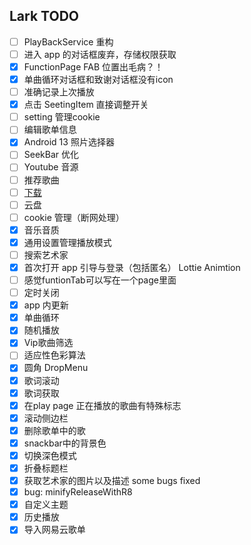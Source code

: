 ## Lark TODO

- [ ] PlayBackService 重构
- [ ] 进入 app 的对话框废弃，存储权限获取
- [x] FunctionPage FAB 位置出毛病？！
- [x] 单曲循环对话框和致谢对话框没有icon
- [ ] 准确记录上次播放
- [x] 点击 SeetingItem 直接调整开关
- [ ] setting 管理cookie
- [ ] 编辑歌单信息
- [x] Android 13 照片选择器
- [ ] SeekBar 优化
- [ ] Youtube 音源
- [ ] 推荐歌曲
- [ ] [下载](https://exoplayer.dev/downloading-media.html)
- [ ] 云盘
- [ ] cookie 管理（断网处理）
- [x] 音乐音质
- [x] 通用设置管理播放模式
- [ ] 搜索艺术家
- [x] 首次打开 app 引导与登录（包括匿名） Lottie Animtion
- [ ]  感觉funtionTab可以写在一个page里面
- [ ]  定时关闭
- [x] app 内更新
- [x] 单曲循环
- [x] 随机播放
- [x] Vip歌曲筛选
- [ ] 适应性色彩算法
- [x] 圆角 DropMenu
- [x] 歌词滚动
- [x] 歌词获取
- [x] 在play page 正在播放的歌曲有特殊标志
- [x] 滚动侧边栏 
- [x] 删除歌单中的歌
- [x] snackbar中的背景色 
- [x] 切换深色模式
- [x] 折叠标题栏
- [x] 获取艺术家的图片以及描述 some bugs  fixed
- [x] bug: minifyReleaseWithR8
- [x] 自定义主题 
- [x] 历史播放
- [x] 导入网易云歌单 